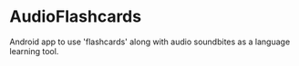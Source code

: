 # AudioFlashcards
Android app to use 'flashcards' along with audio soundbites as a language learning tool.
